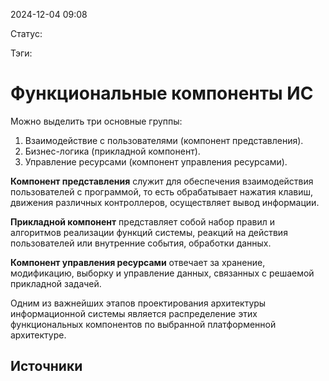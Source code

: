 2024-12-04 09:08

Статус:

Тэги:
# Функциональные компоненты ИС
Можно выделить три основные группы:
1. Взаимодействие с пользователями (компонент представления).
2. Бизнес-логика (прикладной компонент).
3. Управление ресурсами (компонент управления ресурсами).

**Компонент представления** служит для обеспечения взаимодействия пользователей с программой, то есть обрабатывает нажатия клавиш, движения различных контроллеров, осуществляет вывод информации.

**Прикладной компонент** представляет собой набор правил и алгоритмов реализации функций системы, реакций на действия пользователей или внутренние события, обработки данных.

**Компонент управления ресурсами** отвечает за хранение, модификацию, выборку и управление данных, связанных с решаемой прикладной задачей.

Одним из важнейших этапов проектирования архитектуры информационной системы является распределение этих функциональных компонентов по выбранной платформенной архитектуре.

## Источники